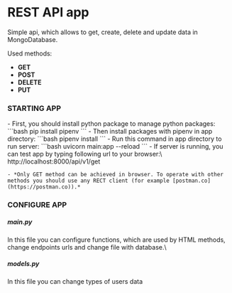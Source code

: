 <h1>REST API app</h1>

Simple api, which allows to get, create, delete and update data in MongoDatabase.

Used methods:

- **GET**
- **POST**
- **DELETE**
- **PUT**


<h3>STARTING APP</h3>
- First, you should install python package to manage python packages:
```bash
    pip install pipenv
```
- Then install packages with pipenv in app directory:
```bash
    pipenv install
```
- Run this command in app directory to run server:
```bash
    uvicorn main:app --reload
```
- If server is running, you can test app by typing following url to your browser:\
http://localhost:8000/api/v1/get

    - *Only GET method can be achieved in browser. To operate with other methods you should use any RECT client (for example [postman.co](https://postman.co)).*
<h3>CONFIGURE APP</h3>
<h5>main.py</h5>
In this file you can configure functions, which are used by HTML methods, change endpoints urls and change file with database.\
<h5>models.py</h5>
In this file you can change types of users data
